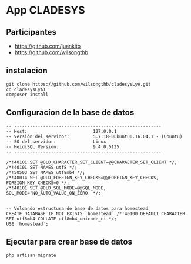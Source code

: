 # App CLADESYS

## Participantes
* https://github.com/juankito
* https://github.com/wilsongthb

## instalacion
~~~
git clone https://github.com/wilsongthb/cladesysLyA.git
cd cladesysLyA1
composer install 
~~~

## Configuracion de la base de datos
~~~
-- --------------------------------------------------------
-- Host:                         127.0.0.1
-- Versión del servidor:         5.7.18-0ubuntu0.16.04.1 - (Ubuntu)
-- SO del servidor:              Linux
-- HeidiSQL Versión:             9.4.0.5125
-- --------------------------------------------------------

/*!40101 SET @OLD_CHARACTER_SET_CLIENT=@@CHARACTER_SET_CLIENT */;
/*!40101 SET NAMES utf8 */;
/*!50503 SET NAMES utf8mb4 */;
/*!40014 SET @OLD_FOREIGN_KEY_CHECKS=@@FOREIGN_KEY_CHECKS, FOREIGN_KEY_CHECKS=0 */;
/*!40101 SET @OLD_SQL_MODE=@@SQL_MODE, SQL_MODE='NO_AUTO_VALUE_ON_ZERO' */;


-- Volcando estructura de base de datos para homestead
CREATE DATABASE IF NOT EXISTS `homestead` /*!40100 DEFAULT CHARACTER SET utf8mb4 COLLATE utf8mb4_unicode_ci */;
USE `homestead`;
~~~


## Ejecutar para crear base de datos
~~~
php artisan migrate
~~~